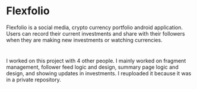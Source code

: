 # Flexfolio
Flexfolio is a social media, crypto currency portfolio android application. Users can record their current investments and share with their followers when they are making new investments or watching currencies.
#
I worked on this project with 4 other people. I mainly worked on fragment management, follower feed logic and design, summary page logic and design, and showing updates in investments.
I reuploaded it because it was in a private repository.
